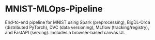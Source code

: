 # MNIST-MLOps-Pipeline
End-to-end pipeline for MNIST using Spark (preprocessing), BigDL-Orca (distributed PyTorch), DVC (data versioning), MLflow (tracking/registry), and FastAPI (serving). Includes a browser-based canvas UI.
